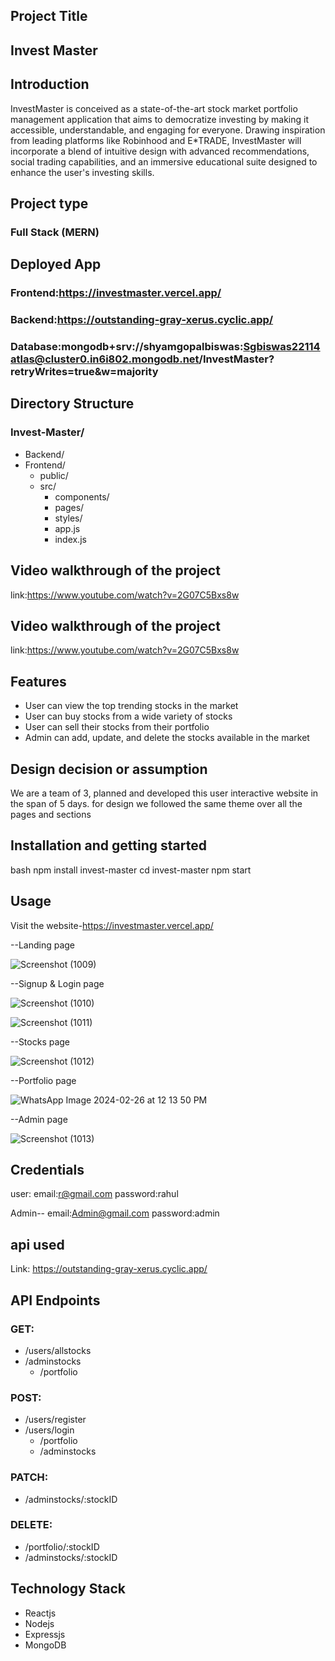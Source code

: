 ## Project Title 
## Invest Master

## Introduction
InvestMaster is conceived as a state-of-the-art stock market portfolio management application that aims to democratize investing by making it accessible, understandable,
and engaging for everyone. Drawing inspiration from leading platforms like Robinhood and E*TRADE, InvestMaster will incorporate a blend of intuitive design with advanced
recommendations, social trading capabilities, and an immersive educational suite designed to enhance the user's investing skills.

## Project type 
### Full Stack (MERN)

## Deployed App
### Frontend:https://investmaster.vercel.app/
### Backend:https://outstanding-gray-xerus.cyclic.app/
### Database:mongodb+srv://shyamgopalbiswas:Sgbiswas22114atlas@cluster0.in6i802.mongodb.net/InvestMaster?retryWrites=true&w=majority

## Directory Structure

### Invest-Master/
- Backend/
- Frontend/
  - public/
  - src/
    - components/
    - pages/
    - styles/
    - app.js
    - index.js

## Video walkthrough of the project
link:https://www.youtube.com/watch?v=2G07C5Bxs8w

## Video walkthrough of the project
link:https://www.youtube.com/watch?v=2G07C5Bxs8w


## Features
- User can view the top trending stocks in the market
- User can buy stocks from a wide variety of stocks
- User can sell their stocks from their portfolio
- Admin can add, update, and delete the stocks available in the market


## Design decision or assumption
We are a team of 3, planned and developed this user interactive website in the span of 5 days. 
for design we followed the same theme over all the pages and sections

## Installation and getting started
bash
npm install invest-master
cd invest-master
npm start

## Usage
Visit the website-https://investmaster.vercel.app/

--Landing page

![Screenshot (1009)](https://github.com/S-G-Biswas/code-mystique-7890/assets/147697000/0afdc7b9-611c-4d9c-912f-1da2f348a752)

--Signup & Login page

![Screenshot (1010)](https://github.com/S-G-Biswas/code-mystique-7890/assets/147697000/e6bba96d-aeb9-4d4c-a916-e5e17f35af68)


![Screenshot (1011)](https://github.com/S-G-Biswas/code-mystique-7890/assets/147697000/64f53dc8-8c15-4ae8-9889-c16dfc756db3)

--Stocks page

![Screenshot (1012)](https://github.com/S-G-Biswas/code-mystique-7890/assets/147697000/5c7ef47a-4c19-42c5-a12a-84c0bbaeedca)

--Portfolio page

![WhatsApp Image 2024-02-26 at 12 13 50 PM](https://github.com/S-G-Biswas/code-mystique-7890/assets/147697000/5fb55e43-414f-4ce4-b6d6-cb50f5c26e3b)

--Admin page

![Screenshot (1013)](https://github.com/S-G-Biswas/code-mystique-7890/assets/147697000/f5f6f752-b202-4c7d-80e3-411113150c99)



## Credentials
user: email:r@gmail.com
      password:rahul

 Admin-- email:Admin@gmail.com
         password:admin 

## api used
Link: https://outstanding-gray-xerus.cyclic.app/

## API Endpoints

### GET:
- /users/allstocks
- /adminstocks
  - /portfolio

### POST:
- /users/register
- /users/login
  - /portfolio
  - /adminstocks

### PATCH:
- /adminstocks/:stockID

### DELETE:
- /portfolio/:stockID
- /adminstocks/:stockID

## Technology Stack
- Reactjs
- Nodejs
- Expressjs
- MongoDB












